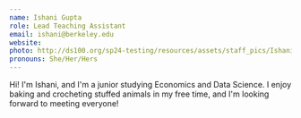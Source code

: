 ```yaml
---
name: Ishani Gupta
role: Lead Teaching Assistant
email: ishani@berkeley.edu
website: 
photo: http://ds100.org/sp24-testing/resources/assets/staff_pics/Ishani_Gupta.png
pronouns: She/Her/Hers
---
```

Hi! I'm Ishani, and I'm a junior studying Economics and Data Science. I enjoy baking and crocheting stuffed animals in my free time, and I'm looking forward to meeting everyone!
